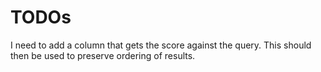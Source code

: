 TODOs
=====

I need to add a column that gets the score against the query. This should then be used to preserve ordering of results.
